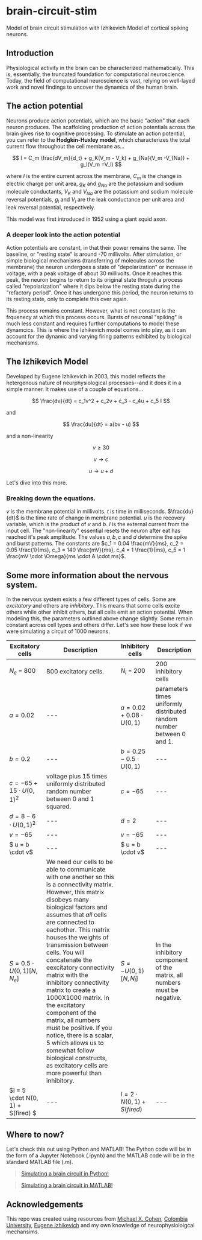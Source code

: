 # brain-circuit-stim

Model of brain circuit stimulation with Izhikevich Model of cortical spiking neurons.

## Introduction

Physiological activity in the brain can be characterized mathematically. This is, essentially, the truncated foundation for computational neuroscience. Today, the field of computational neuroscience is vast, relying on well-layed work and novel findings to uncover the dynamics of the human brain.

## The action potential

Neurons produce action potentials, which are the basic "action" that each neuron produces. The scaffolding production of action potentials across the brain gives rise to cognitive processing. To stimulate an action potential, you can refer to the **Hodgkin-Huxley model**, which characterizes the total current flow throughout the cell membrane as...

$$
I = C_m \frac{dV_m}{d_t} + g_K(V_m - V_k) + g_{Na}(V_m -V_{Na}) + g_l(V_m =V_l)
$$

where $I$ is the entire current across the membrane, $C_m$ is the change in electric charge per unit area, $g_K$ and $g_{Na}$ are the potassium and sodium molecule conductants, $V_K$ and $V_{Na}$ are the potassium and sodium molecule reversal potentials, $g_l$ and $V_l$ are the leak conductance per unit area and leak reversal potential, respectively.

This model was first introduced in 1952 using a giant squid axon.

### A deeper look into the action potential

Action potentials are constant, in that their power remains the same. The baseline, or "resting state" is around -70 millivolts. After stimulation, or simple biological mechanisms (transferring of molecules across the membrane) the neuron undergoes a state of "depolarization" or increase in voltage, with a peak voltage of about 30 millivolts. Once it reaches this peak, the neuron begins to return to its original state throguh a process called "repolarization" where it dips below the resting state during the "refactory period". Once it has undergone this period, the neuron returns to its resting state, only to complete this over again.

This process remains constant. However, what is not constant is the frquenecy at which this process occurs. Bursts of neuronal "spiking" is much less constant and requires further computations to model these dynamcics. This is where the Izhikevich model comes into play, as it can account for the dynamic and varying firing patterns exhibited by biological mechanisms.

## The Izhikevich Model

Developed by Eugene Izhikevich in 2003, this model reflects the hetergenous nature of neurphysiological processes--and it does it in a simple manner. It makes use of a couple of equations...

$$
\frac{dv}{dt} = c_1v^2 + c_2v + c_3 - c_4u + c_5 I
$$

and

$$
\frac{du}{dt} = a(bv - u)
$$

and a non-linearity

$$
v \geq 30
$$

$$
v \rightarrow c
$$

$$
u \rightarrow u + d
$$

Let's dive into this more.

### Breaking down the equations.

$v$ is the membrane potential in millivolts. $t$ is time in milliseconds. $\frac{du}{dt}$ is the time rate of change in membrane potential. $u$ is the recovery variable, which is the product of $v$ and $b$. $I$ is the external current from the input cell. The "non-linearity" essential resets the neuron after eat has reached it's peak amplitude. The values $a, b, c$ and $d$ determine the spike and burst patterns. The constants are $c_1 = 0.04 \frac{mV}{ms}, c_2 = 0.05 \frac{1}{ms}, c_3 = 140 \frac{mV}{ms}, c_4 = 1 \frac{1}{ms}, c_5 = 1 \frac{mV \cdot \Omega}{ms \cdot A \cdot ms}$.

## Some more information about the nervous system.

In the nervous system exists a few different types of cells. Some are _excitatory_ and others are _inhibitory_. This means that some cells excite others while other inhibit others, but all cells emit an action potential. When modeling this, the parameters outlined above change slightly. Some remain constant across cell types and others differ. Let's see how these look if we were simulating a circuit of 1000 neurons.

| Excitatory cells                  | Description                                                                                                                                                                                                                                                                                                                                                                                                                                                                                                                                                                                                                                | Inhibitory cells                 | Description                                                              |
| --------------------------------- | ------------------------------------------------------------------------------------------------------------------------------------------------------------------------------------------------------------------------------------------------------------------------------------------------------------------------------------------------------------------------------------------------------------------------------------------------------------------------------------------------------------------------------------------------------------------------------------------------------------------------------------------ | -------------------------------- | ------------------------------------------------------------------------ |
| $N_e$ = 800                       | 800 excitatory cells.                                                                                                                                                                                                                                                                                                                                                                                                                                                                                                                                                                                                                      | $N_i$ = 200                      | 200 inhibitory cells                                                     |
| $a = 0.02$                        | ---                                                                                                                                                                                                                                                                                                                                                                                                                                                                                                                                                                                                                                        | $a = 0.02 + 0.08 \cdot U(0, 1)$  | parameters times uniformly distributed random number between 0 and 1.    |
| $b = 0.2$                         | ---                                                                                                                                                                                                                                                                                                                                                                                                                                                                                                                                                                                                                                        | $b = 0.25 - 0.5 \cdot U(0, 1)$   | ---                                                                      |
| $c = -65 + 15 \cdot U(0, 1)^2$    | voltage plus 15 times uniformly distributed random number between 0 and 1 squared.                                                                                                                                                                                                                                                                                                                                                                                                                                                                                                                                                         | $c= -65$                         | ---                                                                      |
| $d = 8 - 6 \cdot U(0, 1)^2$       | ---                                                                                                                                                                                                                                                                                                                                                                                                                                                                                                                                                                                                                                        | $d = 2$                          | ---                                                                      |
| $v = -65$                         | ---                                                                                                                                                                                                                                                                                                                                                                                                                                                                                                                                                                                                                                        | $v = -65$                        | ---                                                                      |
| $ u = b \cdot v$                  | ---                                                                                                                                                                                                                                                                                                                                                                                                                                                                                                                                                                                                                                        | $ u = b \cdot v$                 | ---                                                                      |
| $S = 0.5 \cdot U(0, 1)[N, N_e]$   | We need our cells to be able to communicate with one another so this is a connectivity matrix. However, this matrix disobeys many biological factors and assumes that _all_ cells are connected to eachother. This matrix houses the weights of transmission between cells. You will concatenate the eexcitatory connectivity matrix with the inhibitory connectivity matrix to create a 1000X1000 matrix. In the excitatory component of the matrix, all numbers must be positive. If you notice, there is a scalar, $5$ which allows us to somewhat follow biological constructs, as excitatory cells are more powerful than inhibitory. | $S = -U(0, 1)[N, N_i]$           | In the inhibitory component of the matrix, all numbers must be negative. |
| $I = 5 \cdot N(0, 1) + S(fired) $ | ---                                                                                                                                                                                                                                                                                                                                                                                                                                                                                                                                                                                                                                        | $I = 2 \cdot N(0, 1) + S(fired)$ | ---                                                                      |

## Where to now?

Let's check this out using Python and MATLAB! The Python code will be in the form of a Jupyter Notebook (.ipynb) and the MATLAB code will be in the standard MATLAB file (.m).

> [Simulating a brain circuit in Python!](/main.ipynb)

> [Simulating a brain circuit in MATLAB!]()

## Acknowledgements

This repo was created using resources from [Michael X. Cohen](https://www.udemy.com/course/python-scientific-x/), [Colombia University](http://www.columbia.edu/cu/appliedneuroshp/Spring2018/Spring18SHPAppliedNeuroLec5.pdf), [Eugene Izhikevich](https://www.izhikevich.org/publications/spikes.htm) and my own knowledge of neurophysioloigcal mechansims.
